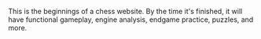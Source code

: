 This is the beginnings of a chess website. By the time it's finished, it will have functional gameplay, engine analysis, endgame practice, puzzles, and more.
